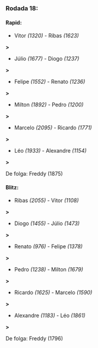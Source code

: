 ### Rodada 18:

#### Rapid:

* Vitor *(1320)*     -     Ribas *(1623)*

 **>** 
* Júlio *(1677)*     -     Diogo *(1237)*

 **>** 
* Felipe *(1552)*     -     Renato *(1236)*

 **>** 
* Milton *(1892)*     -     Pedro *(1200)*

 **>** 
* Marcelo *(2095)*     -     Ricardo *(1771)*

 **>** 
* Léo *(1933)*     -     Alexandre *(1154)*

 **>** 

De folga: Freddy (1875)

#### Blitz:

* Ribas *(2055)*     -     Vitor *(1108)*

 **>** 
* Diogo *(1455)*     -     Júlio *(1473)*

 **>** 
* Renato *(976)*     -     Felipe *(1378)*

 **>** 
* Pedro *(1238)*     -     Milton *(1679)*

 **>** 
* Ricardo *(1625)*     -     Marcelo *(1590)*

 **>** 
* Alexandre *(1183)*     -     Léo *(1861)*

 **>** 

De folga: Freddy (1796)

